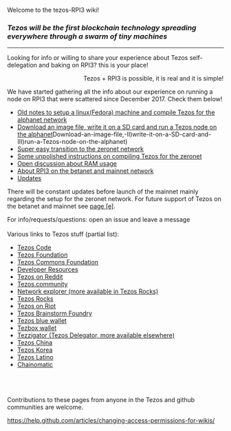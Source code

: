 Welcome to the tezos-RPI3 wiki!



### _Tezos will be the first blockchain technology spreading everywhere through a swarm of tiny machines_
***

Looking for info or willing to share your experience about Tezos self-delegation and baking on RPI3? this is your place! 

&nbsp;&nbsp;&nbsp;&nbsp;&nbsp;&nbsp;&nbsp;&nbsp;&nbsp;&nbsp;&nbsp;&nbsp;&nbsp;&nbsp;&nbsp;&nbsp;&nbsp;&nbsp;&nbsp;&nbsp;&nbsp;&nbsp;&nbsp;&nbsp;&nbsp;&nbsp;&nbsp;&nbsp;&nbsp;&nbsp;&nbsp;&nbsp;&nbsp;&nbsp;&nbsp;&nbsp;&nbsp;&nbsp;&nbsp;&nbsp;&nbsp;&nbsp;&nbsp;&nbsp; Tezos + RPI3 is possible, it is real and it is simple!

We have started gathering all the info about our experience on running a node on RPI3 that were scattered since December 2017. Check them below!

* [Old notes to setup a linux(Fedora) machine and compile Tezos for the alphanet network](https://github.com/demodun/tezos-RPI3/wiki/%5Ba%5D-Old-notes-to-setup-a-linux(Fedora)-machine-and-compile-Tezos-for-the-alphanet-network)
* [Download an image file, write it on a SD card and run a Tezos node on the alphanet](https://github.com/demodun/tezos-RPI3/wiki/%5Bb-1%5D-I)Download-an-image-file,-II)write-it-on-a-SD-card-and-III)run-a-Tezos-node-on-the-alphanet)
* [Super easy transition to the zeronet network](https://github.com/demodun/tezos-RPI3/wiki/%5Bb-2%5D-Super-easy-transition-to-the-zeronet-network)
* [Some unpolished instructions on compiling Tezos for the zeronet](https://github.com/demodun/tezos-RPI3/wiki/%5Bc%5D-Some-unpolished-instructions-on-compiling-Tezos-for-the-zeronet)
* [Open discussion about RAM usage](https://github.com/demodun/tezos-RPI3/wiki/%5Bd%5D-Open-discussion-about-RAM-usage)
* [About RPI3 on the betanet and mainnet network](https://github.com/demodun/tezos-RPI3/wiki/%5Be%5D-About-RPI3-on-the-betanet-and-mainnet-network)
* [Updates](https://github.com/demodun/tezos-RPI3/wiki/%5Bf%5D-Updates)




There will be constant updates before launch of the mainnet mainly regarding the setup for the zeronet network. For future support of Tezos on the betanet and mainnet see [page [e]](https://github.com/demodun/tezos-RPI3/wiki/%5Be%5D-About-RPI3-on-the-betanet-and-mainnet-network).

For info/requests/questions: open an issue and leave a message
\
\
Various links to Tezos stuff (partial list):
* [Tezos Code](https://gitlab.com/tezos/tezos)
* [Tezos Foundation](https://tezosfoundation.ch/)
* [Tezos Commons Foundation](https://tezoscommons.org/)
* [Developer Resources](http://doc.tzalpha.net/)
* [Tezos on Reddit](https://www.reddit.com/r/tezos/)
* [Tezos.community](https://forums.tezos.community)
* [Network explorer (more available in Tezos Rocks)](http://tzscan.io/)
* [Tezos Rocks](https://tezos.rocks/)
* [Tezos on Riot](https://riot.im/app/#/room/#tezos:matrix.org)
* [Tezos Brainstorm Foundry](https://trello.com/tezosbrainstormfoundry)
* [Tezos blue wallet](http://tezos.blue/)
* [Tezbox wallet](https://tezbox.github.io/)
* [Tezzigator (Tezos Delegator, more available elsewhere)](https://tezzigator.com/)
* [Tezos China](https://www.tezcn.com/)
* [Tezos Korea](http://cafe.naver.com/tezos/)
* [Tezos Latino](http://tezos.lat/)
* [Chainomatic](https://www.chainomatic.com/)

\
\
\
Contributions to these pages from anyone in the Tezos and github communities are welcome.

https://help.github.com/articles/changing-access-permissions-for-wikis/

